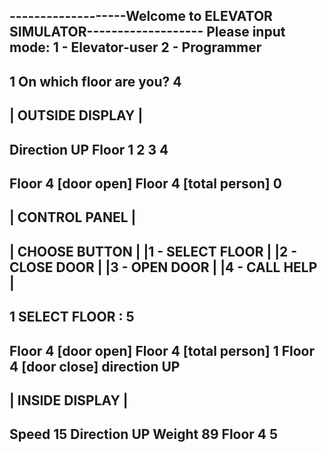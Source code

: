 -------------------Welcome to ELEVATOR SIMULATOR-------------------
Please input mode:
1 - Elevator-user
2 - Programmer
-------------------------------------------------------------------
1
On which floor are you?
4
-----------------------------
|     OUTSIDE DISPLAY       |
----------------------------- 
  Direction UP
  Floor 1 2 3 4 
-----------------------------
Floor 4 [door open]
Floor 4 [total person] 0
-----------------------------
|     CONTROL PANEL          |
----------------------------- 
|     CHOOSE BUTTON          |
|1 -  SELECT FLOOR           |
|2 -  CLOSE DOOR             |
|3 -  OPEN DOOR              |
|4 -  CALL HELP              |
-----------------------------
1
SELECT FLOOR : 5
-----------------------------

Floor 4 [door open]
Floor 4 [total person] 1
Floor 4 [door close] direction UP
-----------------------------
|     INSIDE DISPLAY       |
----------------------------- 
  Speed 15
  Direction UP
  Weight 89
  Floor 4 5 
--------------------------
